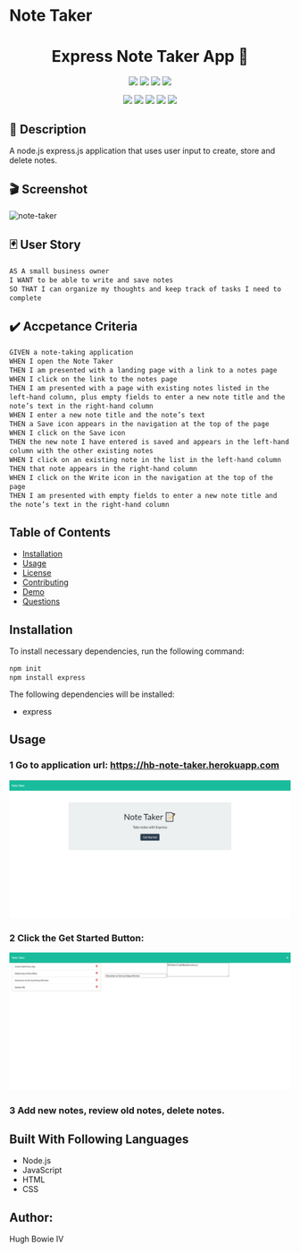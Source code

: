 # Note Taker

<h1 align="center">Express Note Taker App 🚀</h1>

<p align="center">
    <img src="https://img.shields.io/github/repo-size/hugh-bowie/note-taker" />
    <img src="https://img.shields.io/github/languages/top/hugh-bowie/note-taker"  />
    <img src="https://img.shields.io/github/issues/hugh-bowie/note-taker" />
    <img src="https://img.shields.io/github/last-commit/hugh-bowie/note-taker" >

</p>
<p align="center">
    <img src="https://img.shields.io/badge/javascript-yellow" />
    <img src="https://img.shields.io/badge/express-orange" />
    <img src="https://img.shields.io/badge/React-blue"  />
    <img src="https://img.shields.io/badge/mongoose-red"  />
    <img src="https://img.shields.io/badge/indexeddb-blue"  />
</p>

## 📓 Description

A node.js express.js application that uses user input to create, store and delete notes.

## 🎬 Screenshot

![note-taker](./public/assets/note-taker.PNG)

## 🃏 User Story

```
AS A small business owner
I WANT to be able to write and save notes
SO THAT I can organize my thoughts and keep track of tasks I need to complete
```

## ✔️ Accpetance Criteria

```
GIVEN a note-taking application
WHEN I open the Note Taker
THEN I am presented with a landing page with a link to a notes page
WHEN I click on the link to the notes page
THEN I am presented with a page with existing notes listed in the left-hand column, plus empty fields to enter a new note title and the note’s text in the right-hand column
WHEN I enter a new note title and the note’s text
THEN a Save icon appears in the navigation at the top of the page
WHEN I click on the Save icon
THEN the new note I have entered is saved and appears in the left-hand column with the other existing notes
WHEN I click on an existing note in the list in the left-hand column
THEN that note appears in the right-hand column
WHEN I click on the Write icon in the navigation at the top of the page
THEN I am presented with empty fields to enter a new note title and the note’s text in the right-hand column
```

## Table of Contents

- [Installation](#installation)
- [Usage](#usage)
- [License](#license)
- [Contributing](#contributing)
- [Demo](#demo)
- [Questions](#questions)

## Installation

To install necessary dependencies, run the following command:

```
npm init
npm install express
```

The following dependencies will be installed:

- express

## Usage

### 1 Go to application url: https://hb-note-taker.herokuapp.com

![Screencap](https://github.com/hugh-bowie/NoteTaker/blob/main/public/assets/NoteTakerLanding.PNG)

### 2 Click the Get Started Button:

![Screencap](https://github.com/hugh-bowie/NoteTaker/blob/main/public/assets/NoteTakerDefault.PNG)

### 3 Add new notes, review old notes, delete notes.

## Built With Following Languages

- Node.js
- JavaScript
- HTML
- CSS

## Author:

Hugh Bowie IV
